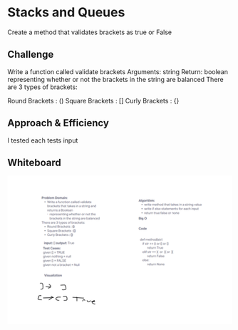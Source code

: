 # Stacks and Queues
Create a method that validates brackets as true or False

## Challenge
Write a function called validate brackets
Arguments: string
Return: boolean
representing whether or not the brackets in the string are balanced
There are 3 types of brackets:

Round Brackets : ()
Square Brackets : []
Curly Brackets : {}

## Approach & Efficiency
I tested each tests input

## Whiteboard

![whiteboard](stackqbrackets.png)
